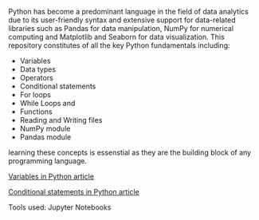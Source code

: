Python has become a predominant language in the field of data analytics due to its user-friendly syntax and extensive support for data-related libraries such as Pandas for data manipulation, NumPy for numerical computing and Matplotlib and Seaborn for data visualization. This repository constitutes of all the key Python fundamentals including:
* Variables
* Data types
* Operators
* Conditional statements
* For loops
* While Loops and
* Functions
* Reading and Writing files
* NumPy module
* Pandas module
  
learning these concepts is essenstial as they are the building block of any programming language.

[Variables in Python article](https://medium.com/@dianainjelwa/variables-in-python-2dc361e98317)

[Conditional statements in Python article](https://medium.com/@dianainjelwa/conditional-statements-in-python-8e8467558f68)

Tools used: Jupyter Notebooks
